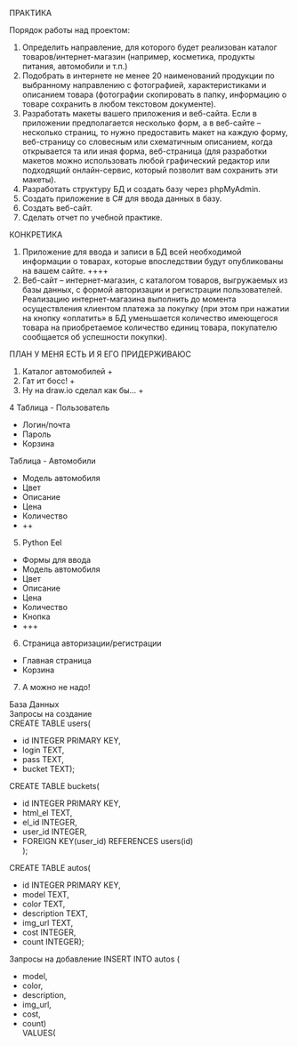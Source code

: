 ПРАКТИКА

Порядок работы над проектом:
1. Определить направление, для которого будет реализован каталог товаров/интернет-магазин (например, косметика, продукты питания, автомобили и т.п.)
2. Подобрать в интернете не менее 20 наименований продукции по выбранному направлению с фотографией, характеристиками и описанием товара (фотографии скопировать в папку, информацию о товаре сохранить в любом текстовом документе).
3. Разработать макеты вашего приложения и веб-сайта. Если в приложении предполагается несколько форм, а в веб-сайте – несколько страниц, то нужно предоставить макет на каждую форму, веб-страницу со словесным или схематичным описанием, когда открывается та или иная форма, веб-страница (для разработки макетов можно использовать любой графический редактор или подходящий онлайн-сервис, который позволит вам сохранить эти макеты).
4. Разработать структуру БД и создать базу через phpMyAdmin.
5. Создать приложение в C# для ввода данных в базу.
6. Создать веб-сайт. 
7. Сделать отчет по учебной практике.


КОНКРЕТИКА
1.	Приложение для ввода и записи в БД всей необходимой информации о товарах, которые впоследствии будут опубликованы на вашем сайте. ++++
2.	Веб-сайт – интернет-магазин, с каталогом товаров, выгружаемых из базы данных, с формой авторизации и регистрации пользователей. Реализацию интернет-магазина выполнить до момента осуществления клиентом платежа за покупку (при этом при нажатии на кнопку «оплатить» в БД уменьшается количество имеющегося товара на приобретаемое количество единиц товара, покупателю сообщается об успешности покупки).

ПЛАН У МЕНЯ ЕСТЬ И Я ЕГО ПРИДЕРЖИВАЮС
1. Каталог автомобилей +
2. Гат ит босс! + 
3. Ну на draw.io сделал как бы... +

4 Таблица - Пользователь  
* Логин/почта  
* Пароль  
* Корзина  

Таблица - Автомобили  
* Модель автомобиля  
* Цвет  
* Описание  
* Цена  
* Количество   
* ++

5. Python Eel  
* Формы для ввода  
* Модель автомобиля  
* Цвет  
* Описание  
* Цена  
* Количество  
* Кнопка  
* +++

6.  Страница авторизации/регистрации  
* Главная страница  
* Корзина  

7. А можно не надо!

База Данных  
Запросы на создание  
CREATE TABLE users(  
* id INTEGER PRIMARY KEY,  
* login TEXT,  
* pass TEXT,  
* bucket TEXT);  

CREATE TABLE buckets(  
* id INTEGER PRIMARY KEY,  
* html_el TEXT,  
* el_id INTEGER,  
* user_id INTEGER,  
* FOREIGN KEY(user_id) REFERENCES users(id)  
);

CREATE TABLE autos(  
* id INTEGER PRIMARY KEY,  
* model TEXT,  
* color TEXT,  
* description TEXT,  
* img_url TEXT,  
* cost INTEGER,  
* count INTEGER);  

Запросы на добавление
INSERT INTO autos (  
* model,  
* color,  
* description,  
* img_url,  
* cost,  
* count)  
VALUES( 